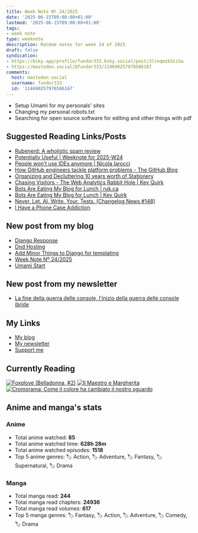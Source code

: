 ```yaml
---
title: Week Note Nº 24/2025
date: '2025-06-15T09:00:00+01:00'
lastmod: '2025-06-15T09:00:00+01:00'
tags:
- week note
type: weeknote
description: Random notes for week 24 of 2025
draft: false
syndication:
- https://bsky.app/profile/fundor333.bsky.social/post/3lroqmzb3zz2w
- https://mastodon.social/@fundor333/114690257976586167
comments:
  host: mastodon.social
  username: fundor333
  id: '114690257976586167'
---
```


- Setup Umami for my personals' sites
- Changing my personal robots.txt
- Searching for open source software for editing and other things with pdf

## Suggested Reading Links/Posts
- [Rubenerd: A wholistic spam review](https://rubenerd.com/a-wholistic-spam-review/?utm_source=fundor333.com)
- [Potentially Useful | Weeknote for 2025-W24](https://www.eamoncaddigan.net/posts/weeknotes/2025-w24/?utm_source=fundor333.com)
- [People won't use IDEs anymore | Nicola Iarocci](https://nicolaiarocci.com/people-wont-use-ides-anymore/?utm_source=fundor333.com)
- [How GitHub engineers tackle platform problems - The GitHub Blog](https://github.blog/engineering/infrastructure/how-github-engineers-tackle-platform-problems/?utm_source=fundor333.com)
- [Organizing and Decluttering 10 years worth of Stationery](https://thepenguinpost.substack.com/p/organizing-and-decluttering-10-years?utm_source=fundor333.com)
- [Chasing Visitors - The Web Analytics Rabbit Hole | Kev Quirk](https://kevquirk.com/blog/chasing-visitors-the-web-analytics-rabbit-hole?utm_source=fundor333.com)
- [Bots Are Eating My Blog for Lunch | ruk.ca](https://ruk.ca/content/bots-are-eating-my-blog-lunch?utm_source=fundor333.com)
- [Bots Are Eating My Blog for Lunch | Kev Quirk](https://kevquirk.com/blog/bots-are-eating-my-blog-for-lunch?utm_source=fundor333.com)
- [Never. Let. AI. Write. Your. Tests. (Changelog News #148)](https://changelog.com/news/148?utm_source=fundor333.com)
- [I Have a Phone Case Addiction](https://mtwb.blog/i-have-a-phone-case-addiction/?utm_source=fundor333.com)
## New post from my blog
- [Django Response](https://fundor333.com/micro/2025/06/django-response/?utm_source=fundor333.com)
- [Dnd Hosting](https://fundor333.com/micro/2025/06/dnd-hosting/?utm_source=fundor333.com)
- [Add Minor Things to Django for templating](https://fundor333.com/post/2025/add-minor-things-to-django/?utm_source=fundor333.com)
- [Week Note Nº 24/2025](https://fundor333.com/weeknotes/2025/24/?utm_source=fundor333.com)
- [Umami Start](https://fundor333.com/micro/2025/06/umami-start/?utm_source=fundor333.com)
## New post from my newsletter
- [La fine della guerra delle console, l'inizio della guerra delle console ibride](https://newsletter.digitaltearoom.com/la-fine-della-guerra-delle-console-linizio-della-guerra-delle-console-ibride/?utm_source=fundor333.com)

## My Links
- [My blog](https://www.fundor333.com)
- [My newsletter](https://newsletter.digitaltearoom.com)
- [Support me](https://ko-fi.com/fundor333)

## Currently Reading
[![Foxglove (Belladonna, #2)](https://i.gr-assets.com/images/S/compressed.photo.goodreads.com/books/1714663422l/211170617._SX98_.jpg)](https://www.goodreads.com/review/show/7583111149?utm_medium=api&utm_source=rss) [![Il Maestro e Margherita](https://i.gr-assets.com/images/S/compressed.photo.goodreads.com/books/1449182290l/28095021._SX98_.jpg)](https://www.goodreads.com/review/show/7613476820?utm_medium=api&utm_source=rss) [![Cromorama: Come il colore ha cambiato il nostro sguardo](https://i.gr-assets.com/images/S/compressed.photo.goodreads.com/books/1505808761l/36266532._SX98_.jpg)](https://www.goodreads.com/review/show/5993206761?utm_medium=api&utm_source=rss)

## Anime and manga's stats

### **Anime**
- Total anime watched: **85**
- Total anime watched time: **628h 28m**
- Total anime watched episodes: **1518**
- Top 5 anime genres: 🏷️ Action, 🏷️ Adventure, 🏷️ Fantasy, 🏷️ Supernatural, 🏷️ Drama

### **Manga**
- Total manga read: **244**
- Total manga read chapters: **24936**
- Total manga read volumes: **617**
- Top 5 manga genres: 🏷️ Fantasy, 🏷️ Action, 🏷️ Adventure, 🏷️ Comedy, 🏷️ Drama
